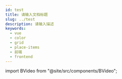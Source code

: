 ```yaml
---
id: test
title: 请输入文档标题
slug: ../test
description: 请输入描述
keywords:
  - vue
  - color
  - grid
  - place-items
  - 前端
  - frontend
---
```


import BVideo from "@site/src/components/BVideo";

<BVideo src="//player.bilibili.com/player.html?aid=929383659&bvid=BV1CK4y1S7aw&cid=306339485&page=1"/>